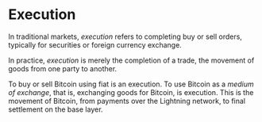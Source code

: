 # Execution

In traditional markets, *execution* refers 
 to completing buy or sell orders, typically
 for securities or foreign currency exchange.

In practice, *execution* is merely the 
 completion of a trade, 
 the movement of goods from one party to another.

To buy or sell Bitcoin using fiat is an execution.
 To use Bitcoin as a *medium of exchange*, that is,
 exchanging goods for Bitcoin, is execution.
 This is the movement of Bitcoin, from 
 payments over the Lightning network, to
 final settlement on the base layer.

